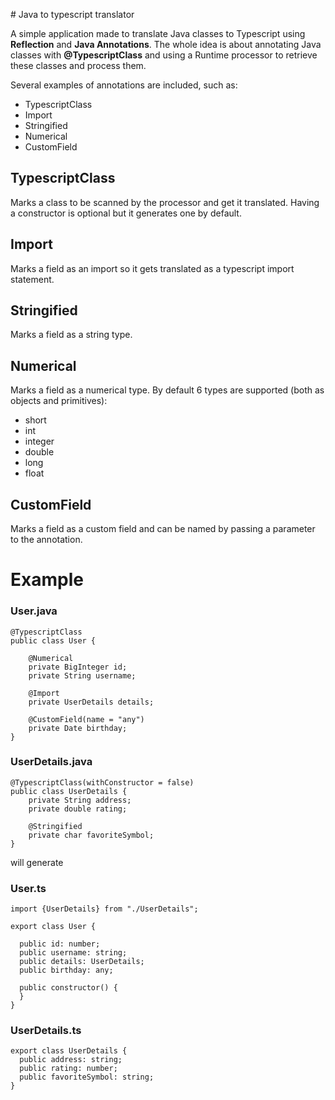 ﻿﻿# Java to typescript translator

A simple application made to translate Java classes to Typescript using **Reflection** and **Java Annotations**.
The whole idea is about annotating Java classes with **@TypescriptClass** and using a Runtime processor to retrieve these classes and process them.

Several examples of annotations are included, such as:

 - TypescriptClass
 - Import
 - Stringified
 - Numerical
 - CustomField

## TypescriptClass
Marks a class to be scanned by the processor and get it translated. Having a constructor is optional but it generates one by default.

## Import
Marks a field as an import so it gets translated as a typescript import statement.

## Stringified
Marks a field as a string type.

## Numerical
Marks a field as a numerical type. By default 6 types are supported (both as objects and primitives):
 - short
 - int
 - integer
 - double
 - long
 - float

## CustomField
Marks a field as a custom field and can be named by passing a parameter to the annotation.


# Example

### User.java

    @TypescriptClass  
    public class User {
    
	    @Numerical
        private BigInteger id;
        private String username;
	   
        @Import
        private UserDetails details;
  
        @CustomField(name = "any")
        private Date birthday;
    }
    
### UserDetails.java
  
	@TypescriptClass(withConstructor = false)
	public class UserDetails {
        private String address;
        private double rating;

        @Stringified
        private char favoriteSymbol;
    }
will generate

### User.ts
    import {UserDetails} from "./UserDetails";
    
    export class User {
    
      public id: number;
      public username: string;
      public details: UserDetails;
      public birthday: any;
    
      public constructor() {
      }  
    }

### UserDetails.ts
    export class UserDetails {
      public address: string;
      public rating: number;
      public favoriteSymbol: string;
    }
